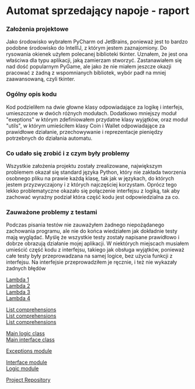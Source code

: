 # Automat sprzedający napoje - raport

### Założenia projektowe
Jako środowisko wybrałem PyCharm od JetBrains, ponieważ jest to bardzo podobne środowisko do IntellIJ, 
z którym jestem zaznajomiony.
Do rysowania okienek użyłem polecanej biblioteki tkinter. Uznałem, że jest ona właściwa dla typu aplikacji, 
jaką zamierzam stworzyć. Zastanawiałem się nad dość popularnym PyGame, ale jako że nie miałem jeszcze okazji 
pracować z żadną z wspomnianych bibliotek, wybór padł na mniej zaawansowaną, czyli tkinter.

### Ogólny opis kodu
Kod podzieliłem na dwie głowne klasy odpowiadające za logikę i interfejs, umieszczone w dwóch 
różnych modułach. Dodatkowo mniejszy moduł "exeptions" w którym zdefiniowałem przydatne klasy wyjątków, 
oraz moduł "utils", w którym umieściłem klasy Coin i Wallet odpowiadające za prawidłowe działanie, 
przechowywanie i reprezentacje pieniędzy potrzebnych do działania automatu.

### Co udało się zrobić i z czym były problemy
Wszystkie założenia projektu zostały zrealizowane, największym problemem okazał się standard języka 
Python, który nie zakłada tworzenia osobnego pliku na prawie każdą klasę, tak jak w językach, 
do których jestem przyzwyczajony i z których najczęściej korzystam.
Oprócz tego lekko problematyczne okazało się połączenie interfejsu z logiką, tak aby zachować 
wyraźny podział która część kodu jest odpowiedzialna za co.
   
### Zauważone problemy z testami
Podczas pisania testów nie zauważyłem żadnego niepożądanego zachowania programu, ale nie do 
końca wiedziałem jak dokładnie testy mają wyglądać. Myślę że wszystkie testy zostały napisane 
prawidłowo i dobrze obrazują działanie mojej aplikacji. W niektórych miejscach musiałem umieścić 
część kodu z interfejsu, takiego jak obsługa wyjątków, ponieważ całe testy były przeprowadzana na 
samej logice, bez użycia funkcji z interfejsu. Na interfejsie przeprowadziłem je ręcznie, i też 
nie wykazały żadnych błędów

[Lambda 1](https://github.com/macpor9/projektJS/blob/1e46b5ce38ec61adf17ea977a79929d1c32bf36e/interface.py#L66)\
[Lambda 2](https://github.com/macpor9/projektJS/blob/1e46b5ce38ec61adf17ea977a79929d1c32bf36e/interface.py#L67)\
[Lambda 3](https://github.com/macpor9/projektJS/blob/1e46b5ce38ec61adf17ea977a79929d1c32bf36e/interface.py#L68)\
[Lambda 4](https://github.com/macpor9/projektJS/blob/1e46b5ce38ec61adf17ea977a79929d1c32bf36e/interface.py#L69)


[List comprehensions](https://github.com/macpor9/projektJS/blob/1e46b5ce38ec61adf17ea977a79929d1c32bf36e/interface.py#L66)\
[List comprehensions](https://github.com/macpor9/projektJS/blob/1e46b5ce38ec61adf17ea977a79929d1c32bf36e/interface.py#L67)\
[List comprehensions](https://github.com/macpor9/projektJS/blob/1e46b5ce38ec61adf17ea977a79929d1c32bf36e/logic.py#L104)

[Main logic class](https://github.com/macpor9/projektJS/blob/1e46b5ce38ec61adf17ea977a79929d1c32bf36e/logic.py#L70)\
[Main interface class](https://github.com/macpor9/projektJS/blob/1e46b5ce38ec61adf17ea977a79929d1c32bf36e/interface.py#L5)

[Exceptions module](https://github.com/macpor9/projektJS/blob/master/exceptions.py)

[Interface module](https://github.com/macpor9/projektJS/blob/master/interface.py)\
[Logic module](https://github.com/macpor9/projektJS/blob/master/logic.py)


[Project Repository](https://github.com/macpor9/projektJS)
